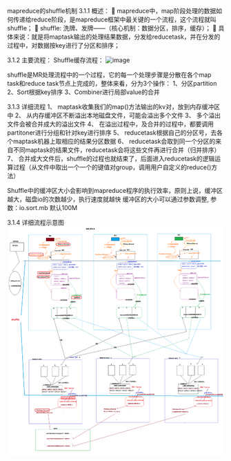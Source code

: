 mapreduce的shuffle机制
3.1.1 概述：
	mapreduce中，map阶段处理的数据如何传递给reduce阶段，是mapreduce框架中最关键的一个流程，这个流程就叫shuffle；
	shuffle: 洗牌、发牌——（核心机制：数据分区，排序，缓存）；
	具体来说：就是将maptask输出的处理结果数据，分发给reducetask，并在分发的过程中，对数据按key进行了分区和排序；

3.1.2 主要流程：
Shuffle缓存流程：
![image](Bigdata-learn/Hadoop/MapReduce/images/shuffle缓存流程.png)

shuffle是MR处理流程中的一个过程，它的每一个处理步骤是分散在各个map task和reduce task节点上完成的，整体来看，分为3个操作：
1、分区partition
2、Sort根据key排序
3、Combiner进行局部value的合并

3.1.3 详细流程
1、	maptask收集我们的map()方法输出的kv对，放到内存缓冲区中
2、	从内存缓冲区不断溢出本地磁盘文件，可能会溢出多个文件
3、	多个溢出文件会被合并成大的溢出文件
4、	在溢出过程中，及合并的过程中，都要调用partitoner进行分组和针对key进行排序
5、	reducetask根据自己的分区号，去各个maptask机器上取相应的结果分区数据
6、	reducetask会取到同一个分区的来自不同maptask的结果文件，reducetask会将这些文件再进行合并（归并排序）
7、	合并成大文件后，shuffle的过程也就结束了，后面进入reducetask的逻辑运算过程（从文件中取出一个一个的键值对group，调用用户自定义的reduce()方法）

Shuffle中的缓冲区大小会影响到mapreduce程序的执行效率，原则上说，缓冲区越大，磁盘io的次数越少，执行速度就越快 
缓冲区的大小可以通过参数调整,  参数：io.sort.mb  默认100M

3.1.4 详细流程示意图
![image](Hadoop/MapReduce/images/详细流程示意图.png)